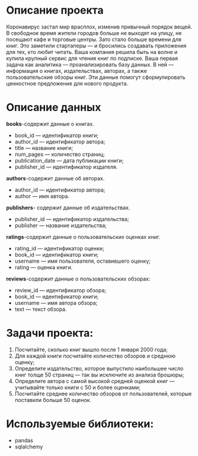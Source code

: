 # Описание проекта
Коронавирус застал мир врасплох, изменив привычный порядок вещей. В свободное время жители городов больше не выходят на улицу, не посещают кафе и торговые центры. Зато стало больше времени для книг. Это заметили стартаперы — и бросились создавать приложения для тех, кто любит читать.
Ваша компания решила быть на волне и купила крупный сервис для чтения книг по подписке. Ваша первая задача как аналитика — проанализировать базу данных.
В ней — информация о книгах, издательствах, авторах, а также пользовательские обзоры книг. Эти данные помогут сформулировать ценностное предложение для нового продукта.
# Описание данных
 **books**-содержит данные о книгах.
-  book_id — идентификатор книги;
-  author_id — идентификатор автора;
-  title — название книги;
-  num_pages — количество страниц;
-  publication_date — дата публикации книги;
-  publisher_id — идентификатор издателя.

**authors**-содержит данные об авторах.
-  author_id — идентификатор автора;
-  author — имя автора.

**publishers**- содержит данные об издательствах.
-  publisher_id — идентификатор издательства;
-  publisher — название издательства;

**ratings**-содержит данные о пользовательских оценках книг.
-  rating_id — идентификатор оценки;
-  book_id — идентификатор книги;
-  username — имя пользователя, оставившего оценку;
-  rating — оценка книги.

**reviews**-содержит данные о пользовательских обзорах:
-  review_id — идентификатор обзора;
-  book_id — идентификатор книги;
-  username — имя автора обзора;
-  text — текст обзора.
# Задачи проекта:
1. Посчитайте, сколько книг вышло после 1 января 2000 года;
2. Для каждой книги посчитайте количество обзоров и среднюю оценку;
3. Определите издательство, которое выпустило наибольшее число книг толще 50 страниц — так вы исключите из анализа брошюры;
4. Определите автора с самой высокой средней оценкой книг — учитывайте только книги с 50 и более оценками;
5. Посчитайте среднее количество обзоров от пользователей, которые поставили больше 50 оценок.

# Используемые библиотеки:
-  pandas
-  sqlalchemy
